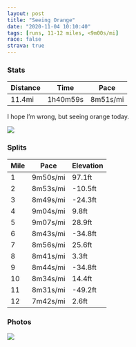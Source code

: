```yaml
---
layout: post
title: "Seeing Orange"
date: "2020-11-04 10:10:40"
tags: [runs, 11-12 miles, <9m00s/mi]
race: false
strava: true
---
```


### Stats

| Distance | Time | Pace |
|----------|------|------|
|11.4mi|1h40m59s|8m51s/mi|

I hope I’m wrong, but seeing orange today.

<img src='https://maps.googleapis.com/maps/api/staticmap?maptype=roadmap&path=enc:qz~wF~cibMg@n@SnAa@j@u@bCYPoAjGsA~Ba@RI`@e@bDDT`Ab@PnAoAjEsBnF[hCVdB?p@}@`GW|@q@x@cBdDQfAg@hHRtAf@r@x@b@`AAd@g@VaA^qB^a@x@YnAH`Dw@bATnAbAf@t@nAnFdAhA`CpAVf@fAxEdBrCvAfAhEhBvAbAn@z@v@xBh@n@hBt@rBEvAj@h@v@pBhHpC|C~@J`BrAlALnAGpC}@hAGhAX~CvBlArBp@bBfAdArAb@hE?tAp@fD`GlAvAn@\~@bAhAzAjBfEdBlBjBn@lJ_@dAz@Tj@b@nCPf@n@p@jFvC~EbBx@h@tAzAnClFvE|DtA^|Au@lA}AtB{Fb@gDUaBy@w@sHeEiAeAg@cAc@aCDsAlAoDC}@g@eB{@kAoBaAaA}@q@cAw@_Cu@_AkBkA{Be@s@Rk@p@_@LeBMmCuBcCqFaDAmBaA{B]mD_B{FaGgEwB{@u@wAwBcAkFXkEy@}CeAc@_G{D_AaA{O_KwBs@wBL}B_@uAVu@r@cAZ}B]gD{BeBiBc@eAgB}ByAc@gCP_Fo@qAqAwBsEg@Cm@ZYlADz@hArBRv@a@tAu@t@}@KwEeEoBw@_BGcA~@yA`Cg@hBe@lCLlAUzA?xAhAlAxAVhAgA^oCj@w@ZO`B?vCg@z@JnAt@Xl@t@j@j@fBH|@f@nAdCnAz@rAvAzF~@vA~AdAnCx@hC`BlAfB~@tCX^`Bj@vC?dAt@p@dAvA`GtBbDvEdCrA@jH}AvDvB`AnAxA`DpAvAjAXxDDfAr@`AlAbBzCfDzCtBzB`@pBtAtBd@Nv@hAlAd@pA@dFUvBt@f@f@Vr@^zBrBrB|AVxBzA`Cf@`Ap@z@|@l@rAn@p@rCzExChB`@`A\X`AHj@r@P?d@`BY`AIfAoAnDoBdBAPg@r@KtARhAEjBx@^`@Of@H`CzAhBbBwA|Hi@fAoAvD?Xt@h@zAvAA\~@V`@b@|@Cj@L^f@l@RdA?`@jBlBrB|BhAl@K`BfArA`@j@t@vHlEZ`@zAv@p@t@p@PTO|AxAbDlBV^lBBp@tAbBp@Tv@`B~BV@vAyAvAq@KxCdAjAFx@U|@g@l@a@zAYPfBfBl@Ih@~@^fCb@z@bB`@rBWCbANX&key=AIzaSyC1MId7bFpkLXNAaYhBSTb8jLyiSqzbDtM&size=800x800&markers=color:yellow|label:S|40.79545,-73.94384&markers=color:green|label:F|40.754509999999996,-74.00099999999989'>

### Splits

| Mile | Pace | Elevation |
|------|------|-----------|
|1|9m50s/mi|97.1ft|
|2|8m53s/mi|-10.5ft|
|3|8m49s/mi|-24.3ft|
|4|9m04s/mi|9.8ft|
|5|9m07s/mi|28.9ft|
|6|8m43s/mi|-34.8ft|
|7|8m56s/mi|25.6ft|
|8|8m41s/mi|3.3ft|
|9|8m44s/mi|-34.8ft|
|10|8m34s/mi|14.4ft|
|11|8m31s/mi|-49.2ft|
|12|7m42s/mi|2.6ft|

### Photos
<img src='https://dgtzuqphqg23d.cloudfront.net/TIEIjOshnIQSwgwgs0fJ-1l82TVi-xz6slJScpsied4-768x420.jpg'>
